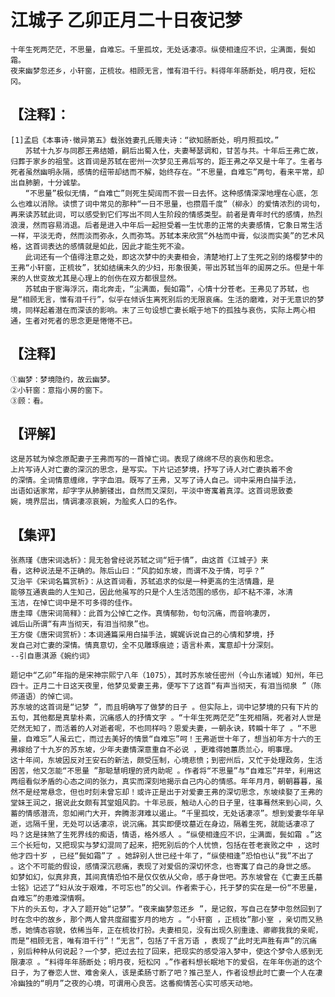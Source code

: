 # 江城子 乙卯正月二十日夜记梦

    十年生死两茫茫，不思量，自难忘。千里孤坟，无处话凄凉。纵使相逢应不识，尘满面，鬓如霜。
    夜来幽梦忽还乡，小轩窗，正梳妆。相顾无言，惟有泪千行。料得年年肠断处，明月夜，短松冈。
    
    
## 【注释】：

    [1]孟启《本事诗·徵异第五》载张姓妻孔氏赠夫诗：“欲知肠断处，明月照孤坟。”  
    　　苏轼十九岁与同郡王弗结婚，嗣后出蜀入仕，夫妻琴瑟调和，甘苦与共。十年后王弗亡故，归葬于家乡的祖莹。这首词是苏轼在密州一次梦见王弗后写的，距王弗之卒又是十年了。生者与死者虽然幽明永隔，感情的纽带却结而不解，始终存在。“不思量，自难忘”两句，看来平常，却出自肺腑，十分诚挚。
    　　“不思量”极似无情，“自难亡”则死生契阔而不尝一日去怀。这种感情深深地埋在心底，怎么也难以消除。读惯了词中常见的那种“一日不思量，也攒眉千度”（柳永）的爱情浓烈的词句，再来读苏轼此词，可以感受到它们写出不同人生阶段的情感类型。前者是青年时代的感情，热烈浪漫，然而容易消退。后者是进入中年后一起担受着一生忧患的正常的夫妻感情，它象日常生活一样，平淡无奇，然而淡而弥永，久而弥笃。苏轼本来欣赏“外枯而中膏，似淡而实美”的艺术风格，这首词表达的感情就是如此，因此才能生死不渝。
    　　此词还有一个值得注意之处，即这次梦中的夫妻相会，清楚地打上了生死之别的烙樱梦中的王弗“小轩窗，正梳妆”，犹如结缡未久的少妇，形象很美，带出苏轼当年的闺房之乐。但是十年来的人世变故尤其是心理上的创伤在双方都很显然。
    　　苏轼由于宦海浮沉，南北奔走，“尘满面，鬓如霜”，心情十分苍老。王弗见了苏轼，也是“相顾无言，惟有泪千行”，似乎在倾诉生离死别后的无限哀痛。生活的磨难，对于无意识的梦境，同样起着潜在而深该的影响。末了三句设想亡妻长眠于地下的孤独与哀伤，实际上两心相通，生者对死者的思念更是惓惓不已。
    
    
## 【注释】
    
    ①幽梦：梦境隐约，故云幽梦。
    ②小轩窗：意指小房的窗下。
    ③顾：看。
    
## 【评解】
    
    这是苏轼为悼念原配妻子王弗而写的一首悼亡词。表现了绵绵不尽的哀伤和思念。
    上片写诗人对亡妻的深沉的思念，是写实。下片记述梦境，抒写了诗人对亡妻执着不舍
    的深情。全词情意缠绵，字字血泪。既写了王弗，又写了诗人自己。词中采用白描手法，
    出语如话家常，却字字从肺腑镂出，自然而又深刻，平淡中寄寓着真淳。这首词思致委
    婉，境界层出，情调凄凉哀婉，为脍炙人口的名作。
    
## 【集评】
    
    张燕瑾《唐宋词选析》：晁无咎曾经说苏轼之词“短于情”，由这首《江城子》来
    看，这种说法是不正确的。陈后山曰：“风韵如东坡，而谓不及于情，可乎？”
    艾治平《宋词名篇赏析》：从这首词看，苏轼追求的似是一种更高的生活情趣，是
    能够互通衷曲的人生知己，因此他虽写的只是个人生活范围的感伤，却不粘不滞，冰清
    玉洁，在悼亡词中是不可多得的佳作。
    唐圭璋《唐宋词简释》：此首为公悼亡之作。真情郁勃，句句沉痛，而音响凄厉，
    诚后山所谓“有声当彻天，有泪当彻泉”也。
    王方俊《唐宋词赏析》：本词通篇采用白描手法，娓娓诉说自己的心情和梦境，抒
    发自己对亡妻的深情。情真意切，全不见雕琢痕迹；语言朴素，寓意却十分深刻。
    --引自惠淇源《婉约词》
    
    题记中“乙卯”年指的是宋神宗熙宁八年（1075），其时苏东坡任密州（今山东诸城）知州，年已四十。正月二十日这天夜里，他梦见爱妻王弗，便写下了这首“有声当彻天，有泪当彻泉 ”（陈师道语）的悼亡词。
    苏东坡的这首词是“记梦 ”，而且明确写了做梦的日子 。但实际上，词中记梦境的只有下片的五句，其他都是真挚朴素，沉痛感人的抒情文字 。“十年生死两茫茫”生死相隔，死者对人世是茫然无知了，而活着的人对逝者呢，不也同样吗？恩爱夫妻，一朝永诀，转瞬十年了 。“不思量，自难忘”人虽云亡，而过去美好的情景“自难忘”呵！王弗逝世十年了，想当初年方十六的王弗嫁给了十九岁的苏东坡，少年夫妻情深意重自不必说 ，更难得她蕙质兰心，明事理。
    这十年间，东坡因反对王安石的新法，颇受压制，心境悲愤；到密州后，又忙于处理政务，生活困苦，他又怎能“不思量 ”那聪慧明理的贤内助呢 。作者将“不思量”与“自难忘”并举，利用这两组看似矛盾的心态之间的张力，真实而深刻地揭示自己内心的情感。年年月月，朝朝暮暮，虽然不是经常悬念，但也时刻未曾忘却！或许正是出于对爱妻王弗的深切思念，东坡续娶了王弗的堂妹王润之，据说此女颇有其堂姐风韵。十年忌辰，触动人心的日子里，往事蓦然来到心间，久蓄的情感潜流，忽如闸门大开，奔腾澎湃难以遏止。“千里孤坟，无处话凄凉”。想到爱妻华年早逝，远隔千里，无处可以话凄凉，说沉痛。其实即便坟墓近在身边，隔着生死，就能话凄凉了吗？这是抹煞了生死界线的痴语，情语，格外感人 。“纵使相逢应不识，尘满面，鬓如霜 。”这三个长短句，又把现实与梦幻混同了起来，把死别后的个人忧愤，包括在苍老衰败之中 ，这时他才四十岁 ，已经“鬓如霜”了 。她辞别人世已经十年了，“纵使相逢”恐怕也认“我”不出了 。这个不可能的假设，感情深沉悲痛，表现了对爱侣的深切怀念，也寄寓了自己的身世之感。
    如梦如幻，似真非真，其间真情恐怕不是仅仅依从父命，感于身世吧。苏东坡曾在《亡妻王氏墓士铭》记述了“妇从汝于艰难，不可忘也”的父训。作者索于心，托于梦的实在是一份“不思量，自难忘”的患难深情啊。
    下片的头五句，才入了题开始“记梦”。“夜来幽梦忽还乡 ”，是记叙，写自己在梦中忽然回到了时在念中的故乡，那个两人曾共度甜蜜岁月的地方 。“小轩窗 ，正梳妆”那小室 ，亲切而又熟悉，她情态容貌，依稀当年，正在梳妆打扮。夫妻相见，没有出现久别重逢、卿卿我我的亲昵，而是“相顾无言，唯有泪千行”！“无言”，包括了千言万语 ，表现了“此时无声胜有声”的沉痛 ，别后种种从何说起？一个梦，把过去拉了回来，把现实的感受溶入梦中，使这个梦令人感到无限凄凉 。“料得年年肠断处；明月夜，短松冈 。”作者料想长眠地下的爱侣，在年年伤逝的这个日子，为了眷恋人世、难舍亲人，该是柔肠寸断了吧？推己至人，作者设想此时亡妻一个人在凄冷幽独的“明月”之夜的心境，可谓用心良苦。这番痴情苦心实可感天动地。